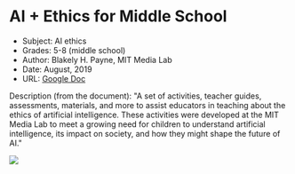 # AI + Ethics for Middle School
* Subject: AI ethics
* Grades: 5-8 (middle school)
* Author: Blakely H. Payne, MIT Media Lab
* Date: August, 2019
* URL: [Google Doc](https://docs.google.com/document/d/1e9wx9oBg7CR0s5O7YnYHVmX7H7pnITfoDxNdrSGkp60/edit#heading=h.ictx1ljsx0z4)

Description (from the document): "A set of activities, teacher guides, assessments, materials, and more to assist educators in teaching about the ethics of artificial intelligence. These activities were developed at the MIT Media Lab to meet a growing need for children to understand artificial intelligence, its impact on society, and how they might shape the future of AI."


![](https://github.com/touretzkyds/ai4k12/raw/master/images/ai-ethics-payne.jpg)